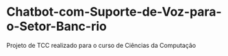 # Chatbot-com-Suporte-de-Voz-para-o-Setor-Banc-rio
Projeto de TCC realizado para o curso de Ciências da Computação
